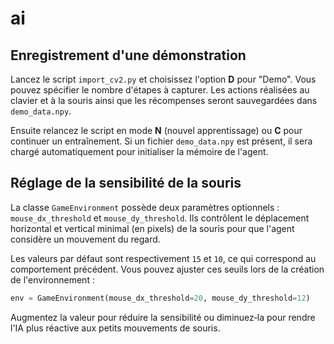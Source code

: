 # ai

## Enregistrement d'une démonstration

Lancez le script `import_cv2.py` et choisissez l'option **D** pour "Demo".
Vous pouvez spécifier le nombre d'étapes à capturer. Les actions réalisées
au clavier et à la souris ainsi que les récompenses seront sauvegardées dans
`demo_data.npy`.

Ensuite relancez le script en mode **N** (nouvel apprentissage) ou **C** pour
continuer un entraînement. Si un fichier `demo_data.npy` est présent, il sera
chargé automatiquement pour initialiser la mémoire de l'agent.

## Réglage de la sensibilité de la souris

La classe `GameEnvironment` possède deux paramètres optionnels :
`mouse_dx_threshold` et `mouse_dy_threshold`. Ils contrôlent le déplacement
horizontal et vertical minimal (en pixels) de la souris pour que l'agent
considère un mouvement du regard.

Les valeurs par défaut sont respectivement `15` et `10`, ce qui correspond
au comportement précédent. Vous pouvez ajuster ces seuils lors de la
création de l'environnement :

```python
env = GameEnvironment(mouse_dx_threshold=20, mouse_dy_threshold=12)
```

Augmentez la valeur pour réduire la sensibilité ou diminuez‑la pour rendre
l'IA plus réactive aux petits mouvements de souris.
